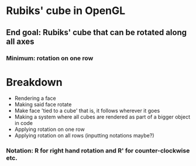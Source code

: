 # Rubiks' cube in OpenGL
## End goal: Rubiks' cube that can be rotated along all axes
### Minimum: rotation on one row

# Breakdown
 - Rendering a face
 - Making said face rotate
 - Make face 'tied to a cube' that is, it follows wherever it goes
 - Making a system where all cubes are rendered as part of a bigger object in code
 - Applying rotation on one row
 - Applying rotation on all rows (inputting notations maybe?)

 ### Notation: R for right hand rotation and R' for counter-clockwise etc.

